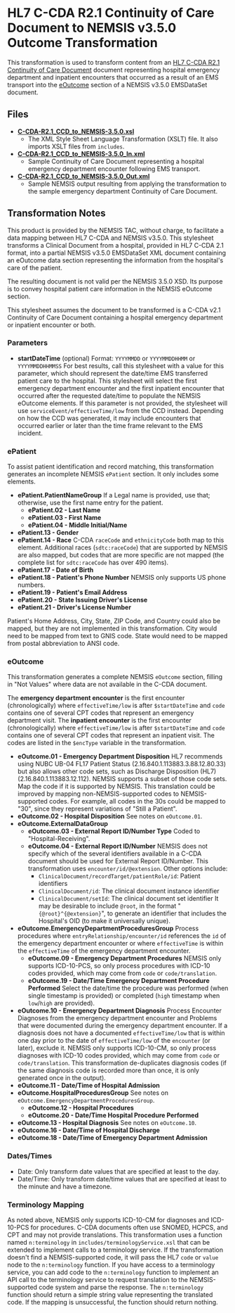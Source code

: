 # HL7 C-CDA R2.1 Continuity of Care Document to NEMSIS v3.5.0 Outcome Transformation

This transformation is used to transform content from an [HL7 C-CDA R2.1 Continuity of Care Document](https://www.hl7.org/ccdasearch/templates/2.16.840.1.113883.10.20.22.1.2.html) document representing hospital emergency department and inpatient encounters that occurred as a result of an EMS transport into the [eOutcome](https://nemsis.org/media/nemsis_v3/release-3.5.0/DataDictionary/PDFHTML/EMSDEMSTATE/sections/eOutcome.002.xml) section of a NEMSIS v3.5.0 EMSDataSet document.

## Files

* **[C-CDA-R2.1_CCD_to_NEMSIS-3.5.0.xsl](C-CDA-R2.1_CCD_to_NEMSIS-3.5.0.xsl)**
  * The XML Style Sheet Language Transformation (XSLT) file. It also imports XSLT files from `includes`.
* **[C-CDA-R2.1_CCD_to_NEMSIS-3.5.0_In.xml](C-CDA-R2.1_CCD_to_NEMSIS-3.5.0_In.xml)**
  * Sample Continuity of Care Document representing a hospital emergency department encounter following EMS transport.
* **[C-CDA-R2.1_CCD_to_NEMSIS-3.5.0_Out.xml](C-CDA-R2.1_CCD_to_NEMSIS-3.5.0_Out.xml)**
  * Sample NEMSIS output resulting from applying the transformation to the sample emergency department Continuity of Care Document.

## Transformation Notes

This product is provided by the NEMSIS TAC, without charge, to facilitate a data mapping between HL7 C-CDA and NEMSIS v3.5.0. This stylesheet transforms a Clinical Document from a hospital, provided in HL7 C-CDA 2.1 format, into a partial NEMSIS v3.5.0 EMSDataSet XML document containing an eOutcome data section representing the information from the hospital's care of the patient.

The resulting document is not valid per the NEMSIS 3.5.0 XSD. Its purpose is to convey hospital patient care information in the NEMSIS eOutcome section.

This stylesheet assumes the document to be transformed is a C-CDA v2.1 Continuity of Care Document containing a hospital emergency department or inpatient encounter or both.

### Parameters

* **startDateTime** (optional)
  Format: `YYYYMMDD` or `YYYYMMDDHHMM` or `YYYYMMDDHHMMSS`
  For best results, call this stylesheet with a value for this parameter, which should represent the date/time EMS transferred patient care to the hospital. This stylesheet will select the first emergency department encounter and the first inpatient encounter that occurred after the requested date/time to populate the NEMSIS eOutcome elements. If this parameter is not provided, the stylesheet will use `serviceEvent/effectiveTime/low` from the CCD instead. Depending on how the CCD was generated, it may include encounters that occurred earlier or later than the time frame relevant to the EMS incident.

### ePatient

To assist patient identification and record matching, this transformation generates an incomplete NEMSIS `ePatient` section. It only includes some elements.

* **ePatient.PatientNameGroup**
  If a Legal name is provided, use that; otherwise, use the first name entry for the patient.
  * **ePatient.02 - Last Name**
  * **ePatient.03 - First Name**
  * **ePatient.04 - Middle Initial/Name**
* **ePatient.13 - Gender**
* **ePatient.14 - Race**
  C-CDA `raceCode` and `ethnicityCode` both map to this element. Additional races (`sdtc:raceCode`) that are supported by NEMSIS are also mapped, but codes that are more specific are not mapped (the complete list for `sdtc:raceCode` has over 490 items).
* **ePatient.17 - Date of Birth**
* **ePatient.18 - Patient's Phone Number**
  NEMSIS only supports US phone numbers.
* **ePatient.19 - Patient's Email Address**
* **ePatient.20 - State Issuing Driver's License**
* **ePatient.21 - Driver's License Number**

Patient's Home Address, City, State, ZIP Code, and Country could also be mapped, but they are not implemented in this transformation. City would need to be mapped from text to GNIS code. State would need to be mapped from postal abbreviation to ANSI code.

### eOutcome

This transformation generates a complete NEMSIS `eOutcome` section, filling in "Not Values" where data are not available in the C-CDA document.

The **emergency department encounter** is the first encounter (chronologically) where `effectiveTime/low` is after `$startDateTime` and `code` contains one of several CPT codes that represent an emergency department visit. The **inpatient encounter** is the first encounter (chronologically) where `effectiveTime/low` is after `$startDateTime` and `code` contains one of several CPT codes that represent an inpatient visit. The codes are listed in the `$encType` variable in the transformation.

* **eOutcome.01 - Emergency Department Disposition**
  HL7 recommends using NUBC UB-04 FL17 Patient Status (2.16.840.1.113883.3.88.12.80.33) but also allows other code sets, such as Discharge Disposition (HL7) (2.16.840.1.113883.12.112). NEMSIS supports a subset of those code sets. Map the code if it is supported by NEMSIS. This translation could be improved by mapping non-NEMSIS-supported codes to NEMSIS-supported codes. For example, all codes in the 30s could be mapped to "30", since they represent variations of "Still a Patient".
* **eOutcome.02 - Hospital Disposition**
  See notes on `eOutcome.01`.
* **eOutcome.ExternalDataGroup**
  * **eOutcome.03 - External Report ID/Number Type**
    Coded to "Hospital-Receiving".
  * **eOutcome.04 - External Report ID/Number**
    NEMSIS does not specify which of the several identifiers available in a C-CDA document should be used for External Report ID/Number. This transformation uses `encounter/id/@extension`. Other options include:
    * `ClinicalDocument/recordTarget/patientRole/id`: Patient identifiers
    * `ClinicalDocument/id`: The clinical document instance identifier
    * `ClinicalDocument/setId`: The clinical document set identifier
    It may be desirable to include `@root`, in the format "`{@root}^{@extension}`", to generate an identifier that includes the Hospital's OID (to make it universally unique).
* **eOutcome.EmergencyDepartmentProceduresGroup**
  Process procedures where `entryRelationship/encounter/id` references the `id` of the emergency department encounter or where `effectiveTime` is within the `effectiveTime` of the emergency department encounter.
  * **eOutcome.09 - Emergency Department Procedures**
  NEMSIS only supports ICD-10-PCS, so only process procedures with ICD-10 codes provided, which may come from `code` or `code/translation`.
  * **eOutcome.19 - Date/Time Emergency Department Procedure Performed**
  Select the date/time the procedure was performed (when single timestamp is provided) or completed (`high` timestamp when `low`/`high` are provided).
* **eOutcome.10 - Emergency Department Diagnosis**
  Process Encounter Diagnoses from the emergency department encounter and Problems that were documented during the emergency department encounter.
  If a diagnosis does not have a documented `effectiveTime/low` that is within one day prior to the date of `effectiveTime/low` of the `encounter` (or later), exclude it.
  NEMSIS only supports ICD-10-CM, so only process diagnoses with ICD-10 codes provided, which may come from `code` or `code/translation`.
  This transformation de-duplicates diagnosis codes (if the same diagnosis code is recorded more than once, it is only generated once in the output).
* **eOutcome.11 - Date/Time of Hospital Admission**
* **eOutcome.HospitalProceduresGroup**
  See notes on `eOutcome.EmergencyDepartmentProceduresGroup`.
  * **eOutcome.12 - Hospital Procedures**
  * **eOutcome.20 - Date/Time Hospital Procedure Performed**
* **eOutcome.13 - Hospital Diagnosis**
  See notes on `eOutcome.10`.
* **eOutcome.16 - Date/Time of Hospital Discharge**
* **eOutcome.18 - Date/Time of Emergency Department Admission**

### Dates/Times

* Date: Only transform date values that are specified at least to the day.
* Date/Time: Only transform date/time values that are specified at least to the minute and have a timezone.

### Terminology Mapping

As noted above, NEMSIS only supports ICD-10-CM for diagnoses and ICD-10-PCS for procedures. C-CDA documents often use SNOMED, HCPCS, and CPT and may not provide translations. This transformation uses a function named `n:terminology` in `includes/terminologyService.xsl` that can be extended to implement calls to a terminology service. If the transformation doesn't find a NEMSIS-supported code, it will pass the HL7 `code` or `value` node to the `n:terminology` function. If you have access to a terminology service, you can add code to the `n:terminology` function to implement an API call to the terminology service to request translation to the NEMSIS-supported code system and parse the response. The `n:terminology` function should return a simple string value representing the translated code. If the mapping is unsuccessful, the function should return nothing.